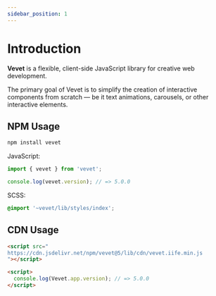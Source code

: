 ```yaml
---
sidebar_position: 1
---
```


# Introduction

**Vevet** is a flexible, client-side JavaScript library for creative web development.

The primary goal of Vevet is to simplify the creation of interactive components from scratch — be it text animations, carousels, or other interactive elements.

## NPM Usage

```bash
npm install vevet
```

JavaScript:

```ts
import { vevet } from 'vevet';

console.log(vevet.version); // => 5.0.0
```

SCSS:

```scss
@import '~vevet/lib/styles/index';
```

## CDN Usage

```html
<script src="
https://cdn.jsdelivr.net/npm/vevet@5/lib/cdn/vevet.iife.min.js
"></script>

<script>
  console.log(Vevet.app.version); // => 5.0.0
</script>
```
